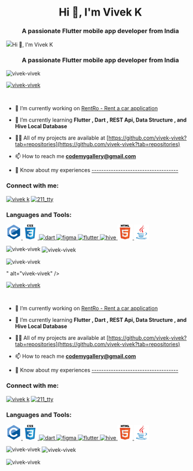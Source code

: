 <h1 align="center">Hi 👋, I'm Vivek K</h1>
<h3 align="center">A passionate Flutter mobile app developer from India</h3>

<p align="left"> <img src="<h1 align="center">Hi 👋, I'm Vivek K</h1>
<h3 align="center">A passionate Flutter mobile app developer from India</h3>

<p align="left"> <img src="https://komarev.com/ghpvc/?username=vivek-vivek&label=Profile%20views&color=0e75b6&style=flat" alt="vivek-vivek" /> </p>

<p align="left"> <a href="https://github.com/ryo-ma/github-profile-trophy"><img src="https://github-profile-trophy.vercel.app/?username=vivek-vivek" alt="vivek-vivek" /></a> </p>

<p align="left"> <a href="https://twitter.com/" target="blank"><img src="https://img.shields.io/twitter/follow/?logo=twitter&style=for-the-badge" alt="" /></a> </p>

- 🔭 I’m currently working on [RentRo - Rent a car application](hhttps://github.com/vivek-vivek/RENT24-apk)

- 🌱 I’m currently learning **Flutter , Dart , REST Api, Data Structure , and Hive Local Database**

- 👨‍💻 All of my projects are available at [https://github.com/vivek-vivek?tab=repositories](https://github.com/vivek-vivek?tab=repositories)

- 📫 How to reach me **codemygallery@gmail.com**

- 📄 Know about my experiences [------------------------------------](------------------------------------)

<h3 align="left">Connect with me:</h3>
<p align="left">
<a href="https://linkedin.com/in/vivek k" target="blank"><img align="center" src="https://raw.githubusercontent.com/rahuldkjain/github-profile-readme-generator/master/src/images/icons/Social/linked-in-alt.svg" alt="vivek k" height="30" width="40" /></a>
<a href="https://instagram.com/211_tty" target="blank"><img align="center" src="https://raw.githubusercontent.com/rahuldkjain/github-profile-readme-generator/master/src/images/icons/Social/instagram.svg" alt="211_tty" height="30" width="40" /></a>
</p>

<h3 align="left">Languages and Tools:</h3>
<p align="left"> <a href="https://www.cprogramming.com/" target="_blank" rel="noreferrer"> <img src="https://raw.githubusercontent.com/devicons/devicon/master/icons/c/c-original.svg" alt="c" width="40" height="40"/> </a> <a href="https://www.w3schools.com/css/" target="_blank" rel="noreferrer"> <img src="https://raw.githubusercontent.com/devicons/devicon/master/icons/css3/css3-original-wordmark.svg" alt="css3" width="40" height="40"/> </a> <a href="https://dart.dev" target="_blank" rel="noreferrer"> <img src="https://www.vectorlogo.zone/logos/dartlang/dartlang-icon.svg" alt="dart" width="40" height="40"/> </a> <a href="https://www.figma.com/" target="_blank" rel="noreferrer"> <img src="https://www.vectorlogo.zone/logos/figma/figma-icon.svg" alt="figma" width="40" height="40"/> </a> <a href="https://flutter.dev" target="_blank" rel="noreferrer"> <img src="https://www.vectorlogo.zone/logos/flutterio/flutterio-icon.svg" alt="flutter" width="40" height="40"/> </a> <a href="https://hive.apache.org/" target="_blank" rel="noreferrer"> <img src="https://www.vectorlogo.zone/logos/apache_hive/apache_hive-icon.svg" alt="hive" width="40" height="40"/> </a> <a href="https://www.w3.org/html/" target="_blank" rel="noreferrer"> <img src="https://raw.githubusercontent.com/devicons/devicon/master/icons/html5/html5-original-wordmark.svg" alt="html5" width="40" height="40"/> </a> <a href="https://www.java.com" target="_blank" rel="noreferrer"> <img src="https://raw.githubusercontent.com/devicons/devicon/master/icons/java/java-original.svg" alt="java" width="40" height="40"/> </a> </p>

<p><img align="left" src="https://github-readme-stats.vercel.app/api/top-langs?username=vivek-vivek&show_icons=true&locale=en&layout=compact" alt="vivek-vivek" /></p>

<p>&nbsp;<img align="center" src="https://github-readme-stats.vercel.app/api?username=vivek-vivek&show_icons=true&locale=en" alt="vivek-vivek" /></p>

<p><img align="center" src="https://github-readme-streak-stats.herokuapp.com/?user=vivek-vivek&" alt="vivek-vivek" /></p>" alt="vivek-vivek" /> </p>

<p align="left"> <a href="https://github.com/ryo-ma/github-profile-trophy"><img src="https://github-profile-trophy.vercel.app/?username=vivek-vivek" alt="vivek-vivek" /></a> </p>

<p align="left"> <a href="https://twitter.com/" target="blank"><img src="https://img.shields.io/twitter/follow/?logo=twitter&style=for-the-badge" alt="" /></a> </p>

- 🔭 I’m currently working on [RentRo - Rent a car application](hhttps://github.com/vivek-vivek/RENT24-apk)

- 🌱 I’m currently learning **Flutter , Dart , REST Api, Data Structure , and Hive Local Database**

- 👨‍💻 All of my projects are available at [https://github.com/vivek-vivek?tab=repositories](https://github.com/vivek-vivek?tab=repositories)

- 📫 How to reach me **codemygallery@gmail.com**

- 📄 Know about my experiences [------------------------------------](------------------------------------)

<h3 align="left">Connect with me:</h3>
<p align="left">
<a href="https://linkedin.com/in/vivek k" target="blank"><img align="center" src="https://raw.githubusercontent.com/rahuldkjain/github-profile-readme-generator/master/src/images/icons/Social/linked-in-alt.svg" alt="vivek k" height="30" width="40" /></a>
<a href="https://instagram.com/211_tty" target="blank"><img align="center" src="https://raw.githubusercontent.com/rahuldkjain/github-profile-readme-generator/master/src/images/icons/Social/instagram.svg" alt="211_tty" height="30" width="40" /></a>
</p>

<h3 align="left">Languages and Tools:</h3>
<p align="left"> <a href="https://www.cprogramming.com/" target="_blank" rel="noreferrer"> <img src="https://raw.githubusercontent.com/devicons/devicon/master/icons/c/c-original.svg" alt="c" width="40" height="40"/> </a> <a href="https://www.w3schools.com/css/" target="_blank" rel="noreferrer"> <img src="https://raw.githubusercontent.com/devicons/devicon/master/icons/css3/css3-original-wordmark.svg" alt="css3" width="40" height="40"/> </a> <a href="https://dart.dev" target="_blank" rel="noreferrer"> <img src="https://www.vectorlogo.zone/logos/dartlang/dartlang-icon.svg" alt="dart" width="40" height="40"/> </a> <a href="https://www.figma.com/" target="_blank" rel="noreferrer"> <img src="https://www.vectorlogo.zone/logos/figma/figma-icon.svg" alt="figma" width="40" height="40"/> </a> <a href="https://flutter.dev" target="_blank" rel="noreferrer"> <img src="https://www.vectorlogo.zone/logos/flutterio/flutterio-icon.svg" alt="flutter" width="40" height="40"/> </a> <a href="https://hive.apache.org/" target="_blank" rel="noreferrer"> <img src="https://www.vectorlogo.zone/logos/apache_hive/apache_hive-icon.svg" alt="hive" width="40" height="40"/> </a> <a href="https://www.w3.org/html/" target="_blank" rel="noreferrer"> <img src="https://raw.githubusercontent.com/devicons/devicon/master/icons/html5/html5-original-wordmark.svg" alt="html5" width="40" height="40"/> </a> <a href="https://www.java.com" target="_blank" rel="noreferrer"> <img src="https://raw.githubusercontent.com/devicons/devicon/master/icons/java/java-original.svg" alt="java" width="40" height="40"/> </a> </p>

<p><img align="left" src="https://github-readme-stats.vercel.app/api/top-langs?username=vivek-vivek&show_icons=true&locale=en&layout=compact" alt="vivek-vivek" /></p>

<p>&nbsp;<img align="center" src="https://github-readme-stats.vercel.app/api?username=vivek-vivek&show_icons=true&locale=en" alt="vivek-vivek" /></p>

<p><img align="center" src="https://github-readme-streak-stats.herokuapp.com/?user=vivek-vivek&" alt="vivek-vivek" /></p>
